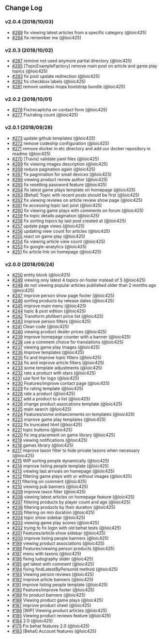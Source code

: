 ## Change Log

### v2.0.4 (2018/10/03)
- [#289](https://github.com/Jedisjeux/Jedisjeux/pull/289) fix viewing latest articles from a specific category (@loic425)
- [#284](https://github.com/Jedisjeux/Jedisjeux/pull/284) fix remember me (@loic425)

### v2.0.3 (2018/10/02)
- [#287](https://github.com/Jedisjeux/Jedisjeux/pull/287) remove not used anymore partial directory (@loic425)
- [#285](https://github.com/Jedisjeux/Jedisjeux/pull/285) [TopicExampleFactory] remove main post on article and game play topics (@loic425)
- [#283](https://github.com/Jedisjeux/Jedisjeux/pull/283) fix post update redirection (@loic425)
- [#282](https://github.com/Jedisjeux/Jedisjeux/pull/282) fix checkbox labels (@loic425)
- [#281](https://github.com/Jedisjeux/Jedisjeux/pull/281) remove useless mopa bootstrap bundle (@loic425)

### v2.0.2 (2018/10/01)
- [#278](https://github.com/Jedisjeux/Jedisjeux/pull/278) Fix/recaptcha on contact form (@loic425)
- [#277](https://github.com/Jedisjeux/Jedisjeux/pull/277) Fix/rating count (@loic425)

### v2.0.1 (2018/09/28)
- [#273](https://github.com/Jedisjeux/Jedisjeux/pull/273) update github templates (@loic425)
- [#272](https://github.com/Jedisjeux/Jedisjeux/pull/272) remove codeship configuration (@loic425)
- [#271](https://github.com/Jedisjeux/Jedisjeux/pull/271) remove docker in etc directory and add our docker repository in readme (@loic425)
- [#270](https://github.com/Jedisjeux/Jedisjeux/pull/270) [Travis] validate yaml files (@loic425)
- [#269](https://github.com/Jedisjeux/Jedisjeux/pull/269) fix viewing images description (@loic425)
- [#268](https://github.com/Jedisjeux/Jedisjeux/pull/268) reduce pagination again (@loic425)
- [#267](https://github.com/Jedisjeux/Jedisjeux/pull/267) fix pagnination for small devices (@loic425)
- [#266](https://github.com/Jedisjeux/Jedisjeux/pull/266) viewing product review author (@loic425)
- [#265](https://github.com/Jedisjeux/Jedisjeux/pull/265) fix resetting password feature (@loic425)
- [#264](https://github.com/Jedisjeux/Jedisjeux/pull/264) fix latest game plays template on homepage (@loic425)
- [#263](https://github.com/Jedisjeux/Jedisjeux/pull/263) [Behat] Topic with recent posts should be first (@loic425)
- [#262](https://github.com/Jedisjeux/Jedisjeux/pull/262) fix viewing reviews on article review show page (@loic425)
- [#261](https://github.com/Jedisjeux/Jedisjeux/pull/261) fix accessing topic last post (@loic425)
- [#260](https://github.com/Jedisjeux/Jedisjeux/pull/260) fix viewing game plays with comments on forum (@loic425)
- [#259](https://github.com/Jedisjeux/Jedisjeux/pull/259) fix topic details pagination (@loic425)
- [#258](https://github.com/Jedisjeux/Jedisjeux/pull/258) fix sorting topics by last post created at (@loic425)
- [#257](https://github.com/Jedisjeux/Jedisjeux/pull/257) update page views (@loic425)
- [#256](https://github.com/Jedisjeux/Jedisjeux/pull/256) updating view count for articles (@loic425)
- [#255](https://github.com/Jedisjeux/Jedisjeux/pull/255) react on game play (@loic425)
- [#254](https://github.com/Jedisjeux/Jedisjeux/pull/254) fix viewing article view count (@loic425)
- [#253](https://github.com/Jedisjeux/Jedisjeux/pull/253) fix google-analytics (@loic425)
- [#251](https://github.com/Jedisjeux/Jedisjeux/pull/251) fix article link on homepage (@loic425)

### v2.0.0 (2018/09/24)
- [#250](https://github.com/Jedisjeux/Jedisjeux/pull/250) entity block (@loic425)
- [#249](https://github.com/Jedisjeux/Jedisjeux/pull/249) viewing only latest 4 topics on footer instead of 5 (@loic425)
- [#248](https://github.com/Jedisjeux/Jedisjeux/pull/248) do not viewing popular articles published older than 2 months ago (@loic425)
- [#247](https://github.com/Jedisjeux/Jedisjeux/pull/247) improve person show page footer (@loic425)
- [#246](https://github.com/Jedisjeux/Jedisjeux/pull/246) sorting products by release dates (@loic425)
- [#245](https://github.com/Jedisjeux/Jedisjeux/pull/245) improve main menu (@loic425)
- [#244](https://github.com/Jedisjeux/Jedisjeux/pull/244) topic & post edition (@loic425)
- [#242](https://github.com/Jedisjeux/Jedisjeux/pull/242) Transform philibert price list (@loic425)
- [#243](https://github.com/Jedisjeux/Jedisjeux/pull/243) improve person filters (@loic425)
- [#241](https://github.com/Jedisjeux/Jedisjeux/pull/241) Clean code (@loic425)
- [#240](https://github.com/Jedisjeux/Jedisjeux/pull/240) viewing product dealer prices (@loic425)
- [#239](https://github.com/Jedisjeux/Jedisjeux/pull/239) improve homepage counter with a banner (@loic425)
- [#238](https://github.com/Jedisjeux/Jedisjeux/pull/238) use a comment choice for translations (@loic425)
- [#237](https://github.com/Jedisjeux/Jedisjeux/pull/237) viewing game play images (@loic425)
- [#236](https://github.com/Jedisjeux/Jedisjeux/pull/236) Improve templates (@loic425)
- [#235](https://github.com/Jedisjeux/Jedisjeux/pull/235) fix and improve topic filters (@loic425)
- [#234](https://github.com/Jedisjeux/Jedisjeux/pull/234) fix and improve article filters (@loic425)
- [#233](https://github.com/Jedisjeux/Jedisjeux/pull/233) some template adjustments (@loic425)
- [#232](https://github.com/Jedisjeux/Jedisjeux/pull/232) rate a product with stars (@loic425)
- [#231](https://github.com/Jedisjeux/Jedisjeux/pull/231) use font for logo (@loic425)
- [#230](https://github.com/Jedisjeux/Jedisjeux/pull/230) Features/improve contact page (@loic425)
- [#229](https://github.com/Jedisjeux/Jedisjeux/pull/229) fix rating template (@loic425)
- [#228](https://github.com/Jedisjeux/Jedisjeux/pull/228) rate a product (@loic425)
- [#227](https://github.com/Jedisjeux/Jedisjeux/pull/227) add a product to a list (@loic425)
- [#226](https://github.com/Jedisjeux/Jedisjeux/pull/226) change product assocations template (@loic425)
- [#225](https://github.com/Jedisjeux/Jedisjeux/pull/225) main search (@loic425)
- [#224](https://github.com/Jedisjeux/Jedisjeux/pull/224) Features/some enhancements on templates (@loic425)
- [#223](https://github.com/Jedisjeux/Jedisjeux/pull/223) improve game play templates (@loic425)
- [#222](https://github.com/Jedisjeux/Jedisjeux/pull/222) fix truncated html (@loic425)
- [#221](https://github.com/Jedisjeux/Jedisjeux/pull/221) topic buttons (@loic425)
- [#220](https://github.com/Jedisjeux/Jedisjeux/pull/220) fix img placement on game library (@loic425)
- [#219](https://github.com/Jedisjeux/Jedisjeux/pull/219) viewing notifications (@loic425)
- [#218](https://github.com/Jedisjeux/Jedisjeux/pull/218) games library (@loic425)
- [#217](https://github.com/Jedisjeux/Jedisjeux/pull/217) improve taxon filter to hide private taxons when necessary (@loic425)
- [#215](https://github.com/Jedisjeux/Jedisjeux/pull/215) WIP sorting people dynamically (@loic425)
- [#214](https://github.com/Jedisjeux/Jedisjeux/pull/214) improve listing people template (@loic425)
- [#213](https://github.com/Jedisjeux/Jedisjeux/pull/213) viewing last arrivals on homepage (@loic425)
- [#212](https://github.com/Jedisjeux/Jedisjeux/pull/212) filtering game plays with or without images (@loic425)
- [#211](https://github.com/Jedisjeux/Jedisjeux/pull/211) filtering on comment (@loic425)
- [#210](https://github.com/Jedisjeux/Jedisjeux/pull/210) viewing pub banners (@loic425)
- [#209](https://github.com/Jedisjeux/Jedisjeux/pull/209) improve taxon filter (@loic425)
- [#208](https://github.com/Jedisjeux/Jedisjeux/pull/208) viewing latest articles on homepage feature (@loic425)
- [#207](https://github.com/Jedisjeux/Jedisjeux/pull/207) filtering products by player count and age (@loic425)
- [#206](https://github.com/Jedisjeux/Jedisjeux/pull/206) filtering products by their duration (@loic425)
- [#205](https://github.com/Jedisjeux/Jedisjeux/pull/205) filtering on min duration (@loic425)
- [#204](https://github.com/Jedisjeux/Jedisjeux/pull/204) topic show sidebar (@loic425)
- [#203](https://github.com/Jedisjeux/Jedisjeux/pull/203) viewing game play scores (@loic425)
- [#202](https://github.com/Jedisjeux/Jedisjeux/pull/202) trying to fix login with old behat tests (@loic425)
- [#201](https://github.com/Jedisjeux/Jedisjeux/pull/201) Features/article show sidebar (@loic425)
- [#200](https://github.com/Jedisjeux/Jedisjeux/pull/200) improve listing people banners (@loic425)
- [#199](https://github.com/Jedisjeux/Jedisjeux/pull/199) viewing product associations (@loic425)
- [#198](https://github.com/Jedisjeux/Jedisjeux/pull/198) Features/viewing person products (@loic425)
- [#197](https://github.com/Jedisjeux/Jedisjeux/pull/197) menu with taxons (@loic425)
- [#196](https://github.com/Jedisjeux/Jedisjeux/pull/196) fixing ludography slider (@loic425)
- [#195](https://github.com/Jedisjeux/Jedisjeux/pull/195) get latest with comment (@loic425)
- [#194](https://github.com/Jedisjeux/Jedisjeux/pull/194) fixing findLatestByPersonId method (@loic425)
- [#193](https://github.com/Jedisjeux/Jedisjeux/pull/193) Viewing person reviews (@loic425)
- [#192](https://github.com/Jedisjeux/Jedisjeux/pull/192) improve article banners (@loic425)
- [#191](https://github.com/Jedisjeux/Jedisjeux/pull/191) improve listing people template (@loic425)
- [#190](https://github.com/Jedisjeux/Jedisjeux/pull/190) Features/improve footer (@loic425)
- [#189](https://github.com/Jedisjeux/Jedisjeux/pull/189) fix product banners (@loic425)
- [#188](https://github.com/Jedisjeux/Jedisjeux/pull/188) Viewing product game plays (@loic425)
- [#187](https://github.com/Jedisjeux/Jedisjeux/pull/187) improve product sheet (@loic425)
- [#186](https://github.com/Jedisjeux/Jedisjeux/pull/186) [WIP] Viewing product articles (@loic425)
- [#185](https://github.com/Jedisjeux/Jedisjeux/pull/185) Viewing product reviews feature (@loic425)
- [#184](https://github.com/Jedisjeux/Jedisjeux/pull/184) 2.0 (@loic425)
- [#179](https://github.com/Jedisjeux/Jedisjeux/pull/179) Fix behat features 2.0 (@loic425)
- [#183](https://github.com/Jedisjeux/Jedisjeux/pull/183) [Behat] Account features (@loic425)
